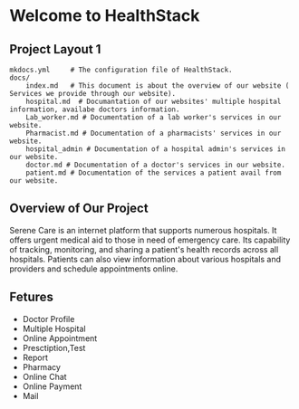 # Welcome to HealthStack


## Project Layout 1

    mkdocs.yml     # The configuration file of HealthStack.
    docs/
        index.md   # This document is about the overview of our website ( Services we provide through our website).
        hospital.md  # Documantation of our websites' multiple hospital information, availabe doctors information.
        Lab_worker.md # Documentation of a lab worker's services in our website.
        Pharmacist.md # Documentation of a pharmacists' services in our website.
        hospital_admin # Documentation of a hospital admin's services in our website.
        doctor.md # Documentation of a doctor's services in our website.
        patient.md # Documentation of the services a patient avail from our website.

## Overview of Our Project
   Serene Care is an internet platform that supports numerous hospitals. It offers urgent medical aid to those in need of emergency care. Its capability of tracking, monitoring, and sharing a patient's health records across all hospitals. Patients can also view information about various hospitals and providers and schedule appointments online.


## Fetures

- Doctor Profile
- Multiple Hospital
- Online Appointment
- Presctiption,Test 
- Report
- Pharmacy
- Online Chat
- Online Payment
- Mail